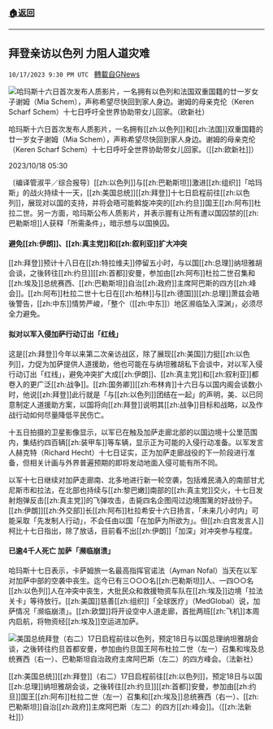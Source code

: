 ###  [:house:返回](README.md)
---


## 拜登亲访以色列 力阻人道灾难
`10/17/2023 9:30 PM UTC ` [轉載自GNews](https://gnews.org/articles/1847234)

![哈玛斯十六日首次发布人质影片，一名拥有以色列和法国双重国籍的廿一岁女子谢姆（Mia Schem），声称希望尽快回到家人身边。谢姆的母亲克伦（Keren Scharf Schem）十七日呼吁全世界协助带女儿回家。（欧新社）](https://img.ltn.com.tw/Upload/news/600/2023/10/18/173.jpg "哈玛斯十六日首次发布人质影片，一名拥有以色列和法国双重国籍的廿一岁女子谢姆（Mia Schem），声称希望尽快回到家人身边。谢姆的母亲克伦（Keren Scharf Schem）十七日呼吁全世界协助带女儿回家。（欧新社）")

哈玛斯十六日首次发布人质影片，一名拥有[[zh:以色列]]和[[zh:法国]]双重国籍的廿一岁女子谢姆（Mia Schem），声称希望尽快回到家人身边。谢姆的母亲克伦（Keren Scharf Schem）十七日呼吁全世界协助带女儿回家。（[[zh:欧新社]]）

2023/10/18 05:30

〔编译管淑平／综合报导〕[[zh:以色列]]与[[zh:巴勒斯坦]]激进[[zh:组织]]「哈玛斯」的战火持续十一天，[[zh:美国总统]][[zh:拜登]]十七日启程前往[[zh:以色列]]，展现对以国的支持，并将会晤可能斡旋冲突的[[zh:约旦]]国王[[zh:阿布]]杜拉二世。另一方面，哈玛斯公布人质影片，并表示握有让所有遭以国囚禁的[[zh:巴勒斯坦]]人获释「所需条件」，暗示想与以国换囚。

#### 避免[[zh:伊朗]]、[[zh:真主党]]和[[zh:叙利亚]]扩大冲突

[[zh:拜登]]预计十八日在[[zh:特拉维夫]]停留五小时，与以国[[zh:总理]]纳坦雅胡会谈，之後转往[[zh:约旦]][[zh:首都]]安曼，参加由[[zh:阿布]]杜拉二世召集和[[zh:埃及]]总统赛西、[[zh:巴勒斯坦]]自治[[zh:政府]]主席阿巴斯的四方[[zh:峰会]]。[[zh:阿布]]杜拉二世十七日在[[zh:柏林]]与[[zh:德国]][[zh:总理]]萧兹会晤後警告，[[zh:中东]]情势严峻，「整个（[[zh:中东]]）地区濒临坠入深渊」，必须尽全力避免。

#### 拟对以军入侵加萨行动订出「红线」

这是[[zh:拜登]]今年以来第二次亲访战区，除了展现[[zh:美国]]力挺[[zh:以色列]]，力促为加萨提供人道援助，他也可能在与纳坦雅胡私下会谈中，对以军入侵行动订出「红线」，避免冲突扩大成[[zh:伊朗]]、[[zh:真主党]]和[[zh:叙利亚]]都卷入的更广泛[[zh:战争]]。[[zh:国务卿]][[zh:布林肯]]十六日与以国内阁会谈数小时，他说[[zh:拜登]]此行就是「与[[zh:以色列]]团结在一起」的声明，美、以已同意制定人道援助方案，以国将向[[zh:拜登]]说明其[[zh:战争]]目标和战略，以及作战行动如何尽量降低平民伤亡。

十五日拍摄的卫星影像显示，以军已在触及加萨走廊北部的以国边境十公里范围内，集结约四百辆[[zh:装甲车]]等车辆，显示正为可能的入侵行动准备。以军发言人赫克特（Richard Hecht）十七日证实，正为加萨走廊战役的下一阶段进行准备，但相关计画与外界普遍预期的即将发动地面入侵可能有所不同。

以军十七日继续对加萨走廊南、北多地进行新一轮空袭，包括难民涌入的南部甘尤尼斯市和拉法，在北部也持续与[[zh:黎巴嫩]]南部的[[zh:真主党]]交火，十七日发射炮弹反击[[zh:真主党]]的飞弹攻击，击毙四名企图闯过边境围篱的好战份子。[[zh:伊朗]][[zh:外交部]]长[[zh:阿布]]杜拉希安十六日扬言，「未来几小时内」可能采取「先发制人行动」，不会任由以国「在加萨为所欲为」。但[[zh:白宫发言人]]柯比十七日指出，除了放话，目前看不出[[zh:伊朗]]「加深」对冲突参与程度。

#### 已逾4千人死亡 加萨「濒临崩溃」

哈玛斯十七日表示，卡萨姆旅一名最高指挥官诺法（Ayman Nofal）当天在以军对加萨中部的空袭中丧生。迄今已有三○○○名[[zh:巴勒斯坦]]人、一四○○名[[zh:以色列]]人在冲突中丧生，大批民众和救援物资车队在[[zh:埃及]]边境「拉法关卡」等待放行。[[zh:美国]]慈善[[zh:组织]]「全球医疗」（MedGlobal）说，加萨情况「濒临崩溃」。[[zh:欧盟]]将开设空中人道走廊，首批两班[[zh:飞机]]本周内启航，将物资经[[zh:埃及]]空运进加萨。

![美国总统拜登（右二）17日启程前往以色列，预定18日与以国总理纳坦雅胡会谈，之後转往约旦首都安曼，参加由约旦国王阿布杜拉二世（左一）召集和埃及总统赛西（右一）、巴勒斯坦自治政府主席阿巴斯（左二）的四方峰会。（法新社）](https://img.ltn.com.tw/Upload/news/600/2023/10/18/174.jpg "美国总统拜登（右二）17日启程前往以色列，预定18日与以国总理纳坦雅胡会谈，之後转往约旦首都安曼，参加由约旦国王阿布杜拉二世（左一）召集和埃及总统赛西（右一）、巴勒斯坦自治政府主席阿巴斯（左二）的四方峰会。（法新社）")

[[zh:美国总统]][[zh:拜登]]（右二）17日启程前往[[zh:以色列]]，预定18日与以国[[zh:总理]]纳坦雅胡会谈，之後转往[[zh:约旦]][[zh:首都]]安曼，参加由[[zh:约旦]]国王[[zh:阿布]]杜拉二世（左一）召集和[[zh:埃及]]总统赛西（右一）、[[zh:巴勒斯坦]]自治[[zh:政府]]主席阿巴斯（左二）的四方[[zh:峰会]]。（[[zh:法新社]]）
